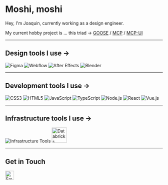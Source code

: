 # Moshi, moshi

Hey, I'm Joaquin, currently working as a design engineer.

My current hobby project is ... this triad -> [GOOSE](https://github.com/block/goose) / [MCP](https://github.com/modelcontextprotocol/servers) / [MCP-UI](https://github.com/idosal/mcp-ui)

---

## Design tools I use ->

<div align="left">
  <img src="https://skillicons.dev/icons?i=figma" alt="Figma" />
  <img src="https://skillicons.dev/icons?i=webflow" alt="Webflow" />
  <img src="https://skillicons.dev/icons?i=ae" alt="After Effects" />
  <img src="https://skillicons.dev/icons?i=blender" alt="Blender" />
</div>

---

## Development tools I use ->

<div align="left">
  <img src="https://skillicons.dev/icons?i=css" alt="CSS3" />
  <img src="https://skillicons.dev/icons?i=html" alt="HTML5" />
  <img src="https://skillicons.dev/icons?i=js" alt="JavaScript" />
  <img src="https://skillicons.dev/icons?i=ts" alt="TypeScript" />
  <img src="https://skillicons.dev/icons?i=nodejs" alt="Node.js" />
  <img src="https://skillicons.dev/icons?i=react" alt="React" />
  <img src="https://skillicons.dev/icons?i=vue" alt="Vue.js" />
</div>

---

## Infrastructure tools I use ->

<div align="left">
  <img src="https://skillicons.dev/icons?i=ubuntu,apple,linux,bash,github,docker,cloudflare,supabase,aws,gcp" alt="Infrastructure Tools" />
  <img src="https://img.shields.io/badge/Databricks-FF3621?style=flat-square&logo=databricks&logoColor=white" alt="Databricks" height="48" />
</div>

---

## Get in Touch

<div align="left">
  <a href="mailto:bitbrujo@gmail.com"><img src="https://img.shields.io/badge/Email-D14836?style=flat-square&logo=gmail&logoColor=white" alt="Email" height="28" /></a>
  <!-- <a href="https://linkedin.com/in/yourprofile"><img src="https://img.shields.io/badge/LinkedIn-0077B5?style=flat-square&logo=linkedin&logoColor=white" alt="LinkedIn" height="28" /></a> -->
  <!-- <a href="https://twitter.com/yourhandle"><img src="https://img.shields.io/badge/Twitter-1DA1F2?style=flat-square&logo=twitter&logoColor=white" alt="Twitter" height="28" /></a> -->
</div>

